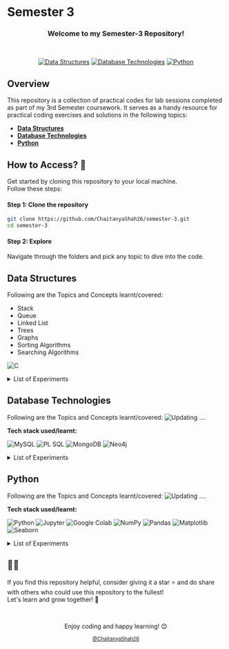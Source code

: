 # Semester 3  

<h3 align="center">Welcome to my Semester-3 Repository!</h3>


<br>
<p align="center">
    <a href=""><img src="https://custom-icon-badges.demolab.com/badge/Data_Structures-2B547E?style=for-the-badge&logo=folder" alt="Data Structures"></a>
    <a href=""><img src="https://custom-icon-badges.demolab.com/badge/Database_Technologies-2B547E?style=for-the-badge&logo=folder" alt="Database Technologies"></a>
    <a href=""><img src="https://custom-icon-badges.demolab.com/badge/Python-2B547E?style=for-the-badge&logo=folder" alt="Python"></a>
</p> 



## Overview 

This repository is a collection of practical codes for lab sessions completed as part of my 3rd Semester coursework. It serves as a handy resource for practical coding exercises and solutions in the following topics: 

- [**Data Structures**](#data-structures)
- [**Database Technologies**](#database-technologies)
- [**Python**](#python)



## How to Access? 💭  

Get started by cloning this repository to your local machine. 
<br>Follow these steps:  

#### Step 1: Clone the repository  

```bash  
git clone https://github.com/ChaitanyaShah26/semester-3.git
cd semester-3  
```  

#### Step 2: Explore  

Navigate through the folders and pick any topic to dive into the code.  



## Data Structures

Following are the Topics and Concepts learnt/covered: 
- Stack
- Queue
- Linked List
- Trees
- Graphs
- Sorting Algorithms
- Searching Algorithms

![C](https://go-skill-icons.vercel.app/api/icons?i=c)

<details>
    <summary>List of Experiments</summary>
    Updating soon....!
</details>



## Database Technologies

Following are the Topics and Concepts learnt/covered: 
![Updating ....](https://readme-typing-svg.demolab.com?font=Fira+Code&size=16&duration=4000&pause=1000&color=B7B7B7&vCenter=true&width=435&lines=Updating+....)


**Tech stack used/learnt:**

![MySQL](https://go-skill-icons.vercel.app/api/icons?i=mysql)
![PL SQL](https://go-skill-icons.vercel.app/api/icons?i=plsql)
![MongoDB](https://go-skill-icons.vercel.app/api/icons?i=mongodb)
![Neo4j](https://simpleskill.icons.workers.dev/svg?i=neo4j)


<details>
    <summary>List of Experiments</summary>
    Updating soon....!
</details>



## Python

Following are the Topics and Concepts learnt/covered: 
![Updating ....](https://readme-typing-svg.demolab.com?font=Fira+Code&size=16&duration=4000&pause=1000&color=B7B7B7&vCenter=true&width=435&lines=Updating+....)


**Tech stack used/learnt:**

![Python](https://go-skill-icons.vercel.app/api/icons?i=python)
![Jupyter](https://go-skill-icons.vercel.app/api/icons?i=jupyter)
![Google Colab](https://simpleskill.icons.workers.dev/svg?i=googlecolab)
![NumPy](https://go-skill-icons.vercel.app/api/icons?i=numpy)
![Pandas](https://go-skill-icons.vercel.app/api/icons?i=pandas)
![Matplotlib](https://go-skill-icons.vercel.app/api/icons?i=matplotlib)
![Seaborn](https://go-skill-icons.vercel.app/api/icons?i=seaborn)


<details>
    <summary>List of Experiments</summary>
    Updating soon....!
</details>



## 🌟🌟

If you find this repository helpful, consider giving it a star ⭐ and do share with others who could use this repository to the fullest!
<br>Let's learn and grow together! 🚀  


<br>

<p align="center">Enjoy coding and happy learning! 😊</p>
<p align="center"><small><a href="https://github.com/ChaitanyaShah26">@ChaitanyaShah26</a></small></p>